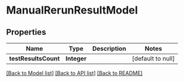 # ManualRerunResultModel
## Properties

| Name | Type | Description | Notes |
|------------ | ------------- | ------------- | -------------|
| **testResultsCount** | **Integer** |  | [default to null] |

[[Back to Model list]](../README.md#documentation-for-models) [[Back to API list]](../README.md#documentation-for-api-endpoints) [[Back to README]](../README.md)

